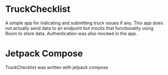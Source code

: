 # TruckChecklist
A simple app for indicating and submitting truck issues if any.
This app does not actually send data to an endpoint but mocks that
functionality using Room to store data. Authentication was also mocked
in the app.

# Jetpack Compose
TruckChecklist was written with jetpack compose
